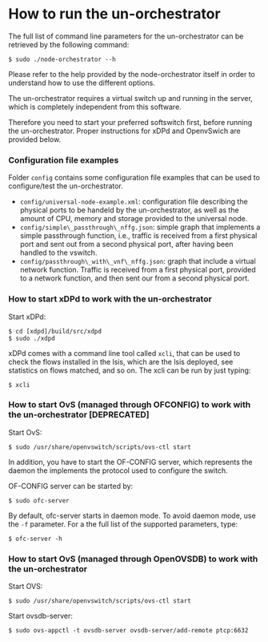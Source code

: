 # How to run the un-orchestrator

The full list of command line parameters for the un-orchestrator can be
retrieved by the following command:
  
    $ sudo ./node-orchestrator --h

Please refer to the help provided by the node-orchestrator itself in order to
understand how to use the different options.

The un-orchestrator requires a virtual switch up and running in the server,
which is completely independent from this software.

Therefore you need to start your preferred softswitch first, before running
the un-orchestrator. Proper instructions for xDPd and OpenvSwich are provided
below.


### Configuration file examples

Folder `config` contains some configuration file examples that can be used 
to configure/test the un-orchestrator.

  * `config/universal-node-example.xml`: configuration file describing
    the physical ports to be handeld by the un-orchestrator, as well as
    the amount of CPU, memory and storage provided to the universal node.
  * `config/simple\_passthrough\_nffg.json`: simple graph that implements
    a simple passthrough function, i.e., traffic is received from a first
    physical port and sent out from a second physical port, after having
    been handled to the vswitch.
  * `config/passthrough\_with\_vnf\_nffg.json`: graph that include a virtual
    network function. Traffic is received from a first physical port, provided
    to a network function, and then sent our from a second physical port.


### How to start xDPd to work with the un-orchestrator

Start xDPd:

	$ cd [xdpd]/build/src/xdpd
	$ sudo ./xdpd
    
xDPd comes with a command line tool called `xcli`, that can be used to check 
the  flows installed in the lsis, which are the lsis deployed, see statistics 
on flows matched, and so on. The xcli can be run by just typing:

	$ xcli


### How to start OvS (managed through OFCONFIG) to work with the un-orchestrator [DEPRECATED]

Start OvS:

	$ sudo /usr/share/openvswitch/scripts/ovs-ctl start

In addition, you have to start the OF-CONFIG server, which represents the
daemon the implements the protocol used to configure the switch.

OF-CONFIG server can be started by:

	$ sudo ofc-server

By default, ofc-server starts in daemon mode. To avoid daemon mode, use the
`-f` parameter.
For a the full list of the supported parameters, type:

    $ ofc-server -h
    

### How to start OvS (managed through OpenOVSDB) to work with the un-orchestrator
    
Start OVS:

	$ sudo /usr/share/openvswitch/scripts/ovs-ctl start

Start ovsdb-server:

	$ sudo ovs-appctl -t ovsdb-server ovsdb-server/add-remote ptcp:6632
